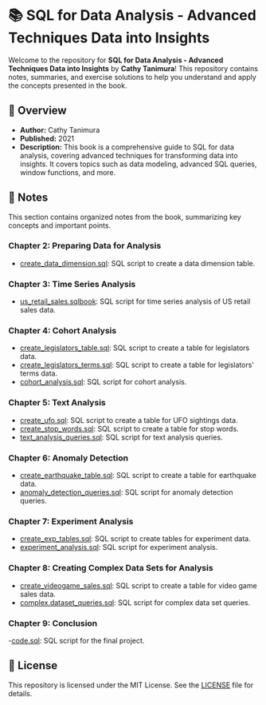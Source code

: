 # 📚 SQL for Data Analysis  - Advanced Techniques Data into Insights

Welcome to the repository for **SQL for Data Analysis  - Advanced Techniques Data into Insights** by **Cathy Tanimura**! This repository contains notes, summaries, and exercise solutions to help you understand and apply the concepts presented in the book.

## 📖 Overview

- **Author:** Cathy Tanimura
- **Published:** 2021
- **Description:** This book is a comprehensive guide to SQL for data analysis, covering advanced techniques for transforming data into insights. It covers topics such as data modeling, advanced SQL queries, window functions, and more.

## 📝 Notes

This section contains organized notes from the book, summarizing key concepts and important points.

### Chapter 2: Preparing Data for Analysis

- [create_data_dimension.sql](./Chapter2/create_data_dimension.sql): SQL script to create a data dimension table.

### Chapter 3: Time Series Analysis

- [us_retail_sales.sqlbook](./Chapter3/us_retail_sales.sqlbook): SQL script for time series analysis of US retail sales data.

### Chapter 4: Cohort Analysis

- [create_legislators_table.sql](./Chapter4/create_legislators_table.sql): SQL script to create a table for legislators data.
- [create_legislators_terms.sql](./Chapter4/create_legislators_terms.sql): SQL script to create a table for legislators' terms data.
- [cohort_analysis.sql](./Chapter4/cohort_analysis.sql): SQL script for cohort analysis.

### Chapter 5: Text Analysis

- [create_ufo.sql](./Chapter5/create_ufo.sql): SQL script to create a table for UFO sightings data.
- [create_stop_words.sql](./Chapter5/create_stop_words.sql): SQL script to create a table for stop words.
- [text_analysis_queries.sql](./Chapter5/text_analysis_queries.sql): SQL script for text analysis queries.


### Chapter 6: Anomaly Detection

- [create_earthquake_table.sql](./Chapter6/create_earthquake_table.sql): SQL script to create a table for earthquake data.
- [anomaly_detection_queries.sql](./Chapter6/anomaly_detection_queries.sql): SQL script for anomaly detection queries.

### Chapter 7: Experiment Analysis

- [create_exp_tables.sql](./Chapter7/create_exp_tables.sql): SQL script to create tables for experiment data.
- [experiment_analysis.sql](./Chapter7/experiment_analysis.sql): SQL script for experiment analysis.

### Chapter 8: Creating Complex Data Sets for Analysis

- [create_videogame_sales.sql](./Chapter8/create_videogame_sales.sql): SQL script to create a table for video game sales data.
- [complex.dataset_queries.sql](./Chapter8/complex.dataset_queries.sql): SQL script for complex data set queries.


### Chapter 9: Conclusion

-[code.sql](./Chapter9/code.sql): SQL script for the final project.



## 📄 License

This repository is licensed under the MIT License. See the [LICENSE](LICENSE) file for details.
